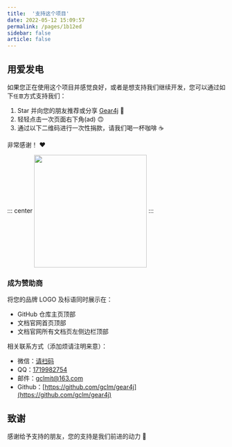 ```yaml
---
title:  '支持这个项目'
date: 2022-05-12 15:09:57
permalink: /pages/1b12ed
sidebar: false
article: false
---
```


## 用爱发电

如果您正在使用这个项目并感觉良好，或者是想支持我们继续开发，您可以通过如下`任意`方式支持我们：

1. Star 并向您的朋友推荐或分享 [Gear4j](https://github.com/gclm/gear4j) 🚀
2. 轻轻点击一次页面右下角(ad) 🙃
3. 通过以下二维码进行一次性捐款，请我们喝一杯咖啡 ☕️

非常感谢！ ❤️

::: center
<img align="center" height="260px" src="/img/qrcode/donate.jpg"/>
:::

### 成为赞助商

将您的品牌 LOGO 及标语同时展示在：

- GitHub 仓库主页顶部
- 文档官网首页顶部
- 文档官网所有文档页左侧边栏顶部

相关联系方式（添加烦请注明来意）：

- 微信：[请扫码](https://image.coderlab.cn/preview/1533026888807641090)
- QQ：[1719982754](https://qm.qq.com/cgi-bin/qm/qr?k=EkdFrShzZvIDulvN1pP8Iq6k5WnEG0Iy&noverify=0)
- 邮件：[gclmit@163.com](mailto:gclmit@163.com)
- Github：[https://github.com/gclm/gear4j](https://github.com/gclm/gear4j)

## 致谢
感谢给予支持的朋友，您的支持是我们前进的动力 🎉

